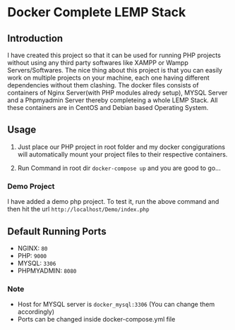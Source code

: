 # Docker Complete LEMP Stack 


## Introduction
I have created this project so that it can be used for running PHP projects without using any third party softwares like XAMPP or Wampp Servers/Softwares.
The nice thing about this project is that you can easily work on multiple projects on your machine, each one having different dependencies without them clashing.
The docker files consists of containers of Nginx Server(with PHP modules alredy setup), MYSQL Server and a Phpmyadmin Server thereby completeing a whole LEMP Stack. All these containers are in CentOS and Debian based Operating System.

## Usage

1. Just place our PHP project in root folder and my docker congigurations will automatically mount your project files to their respective containers.

2. Run Command in root dir ```docker-compose up``` and you are good to go...

### Demo Project

I have added a demo php project. To test it, run the above command and then hit the url ```http://localhost/Demo/index.php``` 

## Default Running Ports

* NGINX: ```80```
* PHP: ```9000```
* MYSQL: ```3306```
* PHPMYADMIN: ```8080```

### Note

* Host for MYSQL server is ```docker_mysql:3306``` (You can change them accordingly)
* Ports can be changed inside docker-compose.yml file 

